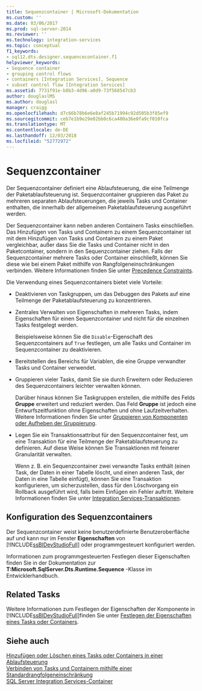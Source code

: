 ```yaml
---
title: Sequenzcontainer | Microsoft-Dokumentation
ms.custom: ''
ms.date: 03/06/2017
ms.prod: sql-server-2014
ms.reviewer: ''
ms.technology: integration-services
ms.topic: conceptual
f1_keywords:
- sql12.dts.designer.sequencecontainer.f1
helpviewer_keywords:
- Sequence container
- grouping control flows
- containers [Integration Services], Sequence
- subset control flow [Integration Services]
ms.assetid: 7731f91e-b8b3-4d96-a0d9-73f568547cb3
author: douglaslMS
ms.author: douglasl
manager: craigg
ms.openlocfilehash: d7c66b78b6e6e8af245b71994c92d505b3f85ef9
ms.sourcegitcommit: ceb7e1b9e29e02bb0c6ca400a36e0fa9cf010fca
ms.translationtype: MT
ms.contentlocale: de-DE
ms.lasthandoff: 12/03/2018
ms.locfileid: "52772972"
---
```

# <a name="sequence-container"></a>Sequenzcontainer
  Der Sequenzcontainer definiert eine Ablaufsteuerung, die eine Teilmenge der Paketablaufsteuerung ist. Sequenzcontainer gruppieren das Paket zu mehreren separaten Ablaufsteuerungen, die jeweils Tasks und Container enthalten, die innerhalb der allgemeinen Paketablaufsteuerung ausgeführt werden.  
  
 Der Sequenzcontainer kann neben anderen Containern Tasks einschließen. Das Hinzufügen von Tasks und Containern zu einem Sequenzcontainer ist mit dem Hinzufügen von Tasks und Containern zu einem Paket vergleichbar, außer dass Sie die Tasks und Container nicht in den Paketcontainer, sondern in den Sequenzcontainer ziehen. Falls der Sequenzcontainer mehrere Tasks oder Container einschließt, können Sie diese wie bei einem Paket mithilfe von Rangfolgeneinschränkungen verbinden. Weitere Informationen finden Sie unter [Precedence Constraints](precedence-constraints.md).  
  
 Die Verwendung eines Sequenzcontainers bietet viele Vorteile:  
  
-   Deaktivieren von Taskgruppen, um das Debuggen des Pakets auf eine Teilmenge der Paketablaufsteuerung zu konzentrieren.  
  
-   Zentrales Verwalten von Eigenschaften in mehreren Tasks, indem Eigenschaften für einen Sequenzcontainer und nicht für die einzelnen Tasks festgelegt werden.  
  
     Beispielsweise können Sie die `Disable`-Eigenschaft des Sequenzcontainers auf `True` festlegen, um alle Tasks und Container im Sequenzcontainer zu deaktivieren.  
  
-   Bereitstellen des Bereichs für Variablen, die eine Gruppe verwandter Tasks und Container verwendet.  
  
-   Gruppieren vieler Tasks, damit Sie sie durch Erweitern oder Reduzieren des Sequenzcontainers leichter verwalten können.  
  
     Darüber hinaus können Sie Taskgruppen erstellen, die mithilfe des Felds **Gruppe** erweitert und reduziert werden. Das Feld **Gruppe** ist jedoch eine Entwurfszeitfunktion ohne Eigenschaften und ohne Laufzeitverhalten. Weitere Informationen finden Sie unter [Gruppieren von Komponenten oder Aufheben der Gruppierung](../group-or-ungroup-components.md).  
  
-   Legen Sie ein Transaktionsattribut für den Sequenzcontainer fest, um eine Transaktion für eine Teilmenge der Paketablaufsteuerung zu definieren. Auf diese Weise können Sie Transaktionen mit feinerer Granularität verwalten.  
  
     Wenn z. B. ein Sequenzcontainer zwei verwandte Tasks enthält (einen Task, der Daten in einer Tabelle löscht, und einen anderen Task, der Daten in eine Tabelle einfügt), können Sie eine Transaktion konfigurieren, um sicherzustellen, dass für den Löschvorgang ein Rollback ausgeführt wird, falls beim Einfügen ein Fehler auftritt. Weitere Informationen finden Sie unter [Integration Services-Transaktionen](../integration-services-transactions.md).  
  
## <a name="configuration-of-the-sequence-container"></a>Konfiguration des Sequenzcontainers  
 Der Sequenzcontainer weist keine benutzerdefinierte Benutzeroberfläche auf und kann nur im Fenster **Eigenschaften** von [!INCLUDE[ssBIDevStudioFull](../../includes/ssbidevstudiofull-md.md)] oder programmgesteuert konfiguriert werden.  
  
 Informationen zum programmgesteuerten Festlegen dieser Eigenschaften finden Sie in der Dokumentation zur **T:Microsoft.SqlServer.Dts.Runtime.Sequence** -Klasse im Entwicklerhandbuch.  
  
## <a name="related-tasks"></a>Related Tasks  
 Weitere Informationen zum Festlegen der Eigenschaften der Komponente in [!INCLUDE[ssBIDevStudioFull](../../includes/ssbidevstudiofull-md.md)]finden Sie unter [Festlegen der Eigenschaften eines Tasks oder Containers](../set-the-properties-of-a-task-or-container.md).  
  
## <a name="see-also"></a>Siehe auch  
 [Hinzufügen oder Löschen eines Tasks oder Containers in einer Ablaufsteuerung](add-or-delete-a-task-or-a-container-in-a-control-flow.md)   
 [Verbinden von Tasks und Containern mithilfe einer Standardrangfolgeneinschränkung](../connect-tasks-and-containers-by-using-a-default-precedence-constraint.md)   
 [SQL Server Integration Services-Container](integration-services-containers.md)  
  
  
